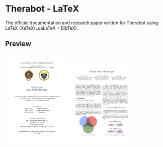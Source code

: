 # Therabot - LaTeX
The official documentation and research paper written for Therabot using LaTeX (XeTeX/LuaLaTeX + BibTeX).

## Preview
<img src="./images/report-title.jpg" alt="Project Report - Title" width="40%">
<img src="./images/research-paper-firstpage.jpg" alt="Research Paper - First Page" width="40%">